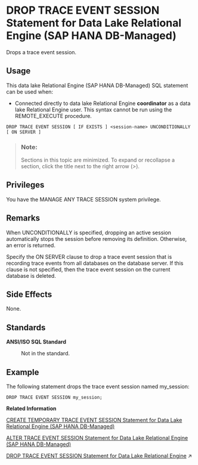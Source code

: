 <!-- loio1b596abba6ea4afeb9284194d73b4dd2 -->

# DROP TRACE EVENT SESSION Statement for Data Lake Relational Engine \(SAP HANA DB-Managed\)

Drops a trace event session.



<a name="loio1b596abba6ea4afeb9284194d73b4dd2__section_xy5_jhw_ysb"/>

## Usage

This data lake Relational Engine \(SAP HANA DB-Managed\) SQL statement can be used when:

-   Connected directly to data lake Relational Engine **coordinator** as a data lake Relational Engine user. This syntax cannot be run using the REMOTE\_EXECUTE procedure.



```
DROP TRACE EVENT SESSION [ IF EXISTS ] <session-name> UNCONDITIONALLY [ ON SERVER ]
```



> ### Note:  
> Sections in this topic are minimized. To expand or recollapse a section, click the title next to the right arrow \(*\>*\).



<a name="loio1b596abba6ea4afeb9284194d73b4dd2__section_xhk_4xw_ysb"/>

## Privileges

You have the MANAGE ANY TRACE SESSION system privilege.



<a name="loio1b596abba6ea4afeb9284194d73b4dd2__section_ulm_s2r_brb"/>

## Remarks

When UNCONDITIONALLY is specified, dropping an active session automatically stops the session before removing its definition. Otherwise, an error is returned.

Specify the ON SERVER clause to drop a trace event session that is recording trace events from all databases on the database server. If this clause is not specified, then the trace event session on the current database is deleted.



<a name="loio1b596abba6ea4afeb9284194d73b4dd2__section_uf4_t2r_brb"/>

## Side Effects

None.



<a name="loio1b596abba6ea4afeb9284194d73b4dd2__section_drg_w2r_brb"/>

## Standards


<dl>
<dt><b>

ANSI/ISO SQL Standard

</b></dt>
<dd>

Not in the standard.



</dd>
</dl>



## Example

The following statement drops the trace event session named my\_session:

```
DROP TRACE EVENT SESSION my_session;
```

**Related Information**  


[CREATE TEMPORARY TRACE EVENT SESSION Statement for Data Lake Relational Engine \(SAP HANA DB-Managed\)](create-temporary-trace-event-session-statement-for-data-lake-relational-engine-sap-hana-d-0c1bc71.md "Creates a user trace event session.")

[ALTER TRACE EVENT SESSION Statement for Data Lake Relational Engine \(SAP HANA DB-Managed\)](alter-trace-event-session-statement-for-data-lake-relational-engine-sap-hana-db-managed-21b2b4f.md "Adds or removes trace events or targets from a session, or starts or stops a trace session.")

[DROP TRACE EVENT SESSION Statement for Data Lake Relational Engine](https://help.sap.com/viewer/19b3964099384f178ad08f2d348232a9/2024_3_QRC/en-US/816f77f16ce21014902f832b346099c2.html "Drops a trace event session.") :arrow_upper_right:

